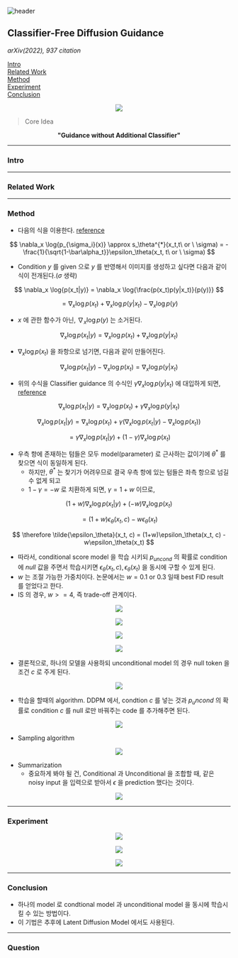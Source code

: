 ![header](https://capsule-render.vercel.app/api?type=waving&color=auto&height=80&section=header&text=Welcome%20Paper%20Review&fontSize=50)


## Classifier-Free Diffusion Guidance
*arXiv(2022), 937 citation*

[Intro](#intro)</br>
[Related Work](#related-work)</br>
[Method](#method)</br>
[Experiment](#experiment)</br>
[Conclusion](#conclusion)</br>

<p align="center">
<img src='./img1.png'>
</p>

> Core Idea
<div align=center>
<strong>"Guidance without Additional Classifier"</strong></br>
</div>

***

### <strong>Intro</strong>


***

### <strong>Related Work</strong>


***

### <strong>Method</strong>
- 다음의 식을 이용한다. <a href='../../딥러닝 이론/Score-based-generative-model/Score-based-generative-model.md'>reference</a>

$$ \nabla_x \log{p_{\sigma_i}(x)} \approx s_\theta^{*}(x_t,t\ or \ \sigma) = - \frac{1}{\sqrt{1-\bar\alpha_t}}\epsilon_\theta(x_t, t\ or \ \sigma) $$

- Condition $y$ 를 given 으로 $y$ 를 반영해서 이미지를 생성하고 싶다면 다음과 같이 식이 전개된다.($\sigma$ 생략)

$$ \nabla_x \log{p(x_t|y)} = \nabla_x \log{\frac{p(x_t)p(y|x_t)}{p(y)}}  $$ 

$$ = \nabla_x \log{p(x_t)} + \nabla_x \log{p(y|x_t)} - \nabla_x \log{p(y)} $$

- $x$ 에 관한 함수가 아닌, $\nabla_x \log{p(y)}$ 는 소거된다.

$$ \nabla_x \log{p(x_t|y)} = \nabla_x \log{p(x_t)} + \nabla_x \log{p(y|x_t)} $$

- $\nabla_x \log{p(x_t)}$ 을 좌항으로 넘기면, 다음과 같이 만들어진다.
  
$$ \nabla_x \log{p(x_t|y)} - \nabla_x \log{p(x_t)}  = \nabla_x \log{p(y|x_t)} $$

- 위의 수식을 Classifier guidance 의 수식인 $\gamma\nabla_x \log{p(y|x_t)}$ 에 대입하게 되면, <a href='../Classifier_guidance/Classifier_guidance.md'> reference </a>

$$ \nabla_x \log{p(x_t|y)} = \nabla_x \log{p(x_t)} + \gamma\nabla_x \log{p(y|x_t)} $$

$$ \nabla_x \log{p(x_t|y)} = \nabla_x \log{p(x_t)} + \gamma(\nabla_x \log{p(x_t|y)} - \nabla_x \log{p(x_t)})$$

$$ =  \gamma\nabla_x \log{p(x_t|y)} + (1-\gamma)\nabla_x \log{p(x_t)} $$

- 우측 항에 존재하는 텀들은 모두 model(parameter) 로 근사하는 값이기에 $\theta^*$ 를 찾으면 식이 동일하게 된다. 
  - 하지만, $\theta^*$ 는 찾기가 어려우므로 결국 우측 항에 있는 텀들은 좌측 항으로 넘길 수 없게 되고
  - $1-\gamma = -w$ 로 치환하게 되면, $\gamma = 1+w$ 이므로, 

$$ (1+w)\nabla_x \log{p(x_t|y)} + (-w)\nabla_x \log{p(x_t)} $$

$$ = (1+w)\epsilon_\theta(x_t, c) - w\epsilon_\theta(x_t) $$

$$ \therefore \tilde{\epsilon_\theta}(x_t, c) = (1+w)\epsilon_\theta(x_t, c) - w\epsilon_\theta(x_t) $$

- 따라서, conditional score model 을 학습 시키되 $p_{uncond}$ 의 확률로 condition 에 $null$ 값을 주면서 학습시키면 $\epsilon_\theta(x_t, c), \epsilon_\theta(x_t)$ 을 동시에 구할 수 있게 된다.
- $w$ 는 조절 가능한 가중치이다. 논문에서는 $w=0.1$ or $0.3$ 일때 best FID result 를 얻었다고 한다. 
- IS 의 경우, $w >= 4$, 즉 trade-off 관계이다. 

<p align="center">
<img src='./img2.png'>
</p>

<p align="center">
<img src='./img3.png'>
</p>

<p align="center">
<img src='./img5.png'>
</p>

<p align="center">
<img src='./img4.png'>
</p>

- 결론적으로, 하나의 모델을 사용하되 unconditional model 의 경우 null token 을 조건 $c$ 로 주게 된다. 

<p align="center">
<img src='./img9.png'>
</p>

- 학습을 할때의 algorithm. DDPM 에서, condtion $c$ 를 넣는 것과 $p_uncond$ 의 확률로 condition $c$ 를 null 로만 바꿔주는 code 를 추가해주면 된다. 
<p align="center">
<img src='./img10.png'>
</p>

- Sampling algorithm
<p align="center">
<img src='./img11.png'>
</p>

- Summarization 
    - 중요하게 봐야 될 건, Conditional 과 Unconditional 을 조합할 때, 같은 noisy input 을 입력으로 받아서 $\epsilon$ 을 prediction 했다는 것이다.
<p align="center">
<img src='./Algorithm.jpg'>
</p>

***

### <strong>Experiment</strong>

<p align="center">
<img src='./img6.png'>
</p>

<p align="center">
<img src='./img7.png'>
</p>

<p align="center">
<img src='./img8.png'>
</p>

***

### <strong>Conclusion</strong>
- 하나의 model 로 condtional model 과 unconditional model 을 동시에 학습시킬 수 있는 방법이다.
- 이 기법은 추후에 Latent Diffusion Model 에서도 사용된다. 

***

### <strong>Question</strong>
